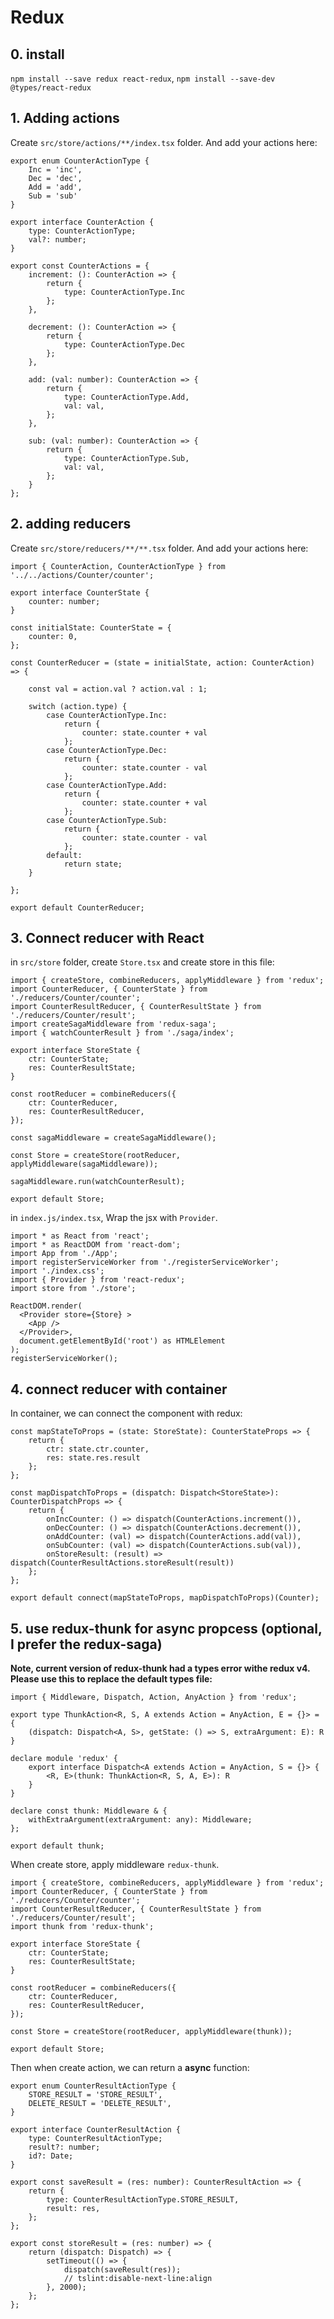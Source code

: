 # Redux

## 0. install

`npm install --save redux react-redux`, `npm install --save-dev @types/react-redux`

## 1. Adding actions

Create `src/store/actions/**/index.tsx` folder. And add your actions here:

```tsx
export enum CounterActionType {
    Inc = 'inc',
    Dec = 'dec',
    Add = 'add',
    Sub = 'sub'
}

export interface CounterAction {
    type: CounterActionType;
    val?: number;
}

export const CounterActions = {
    increment: (): CounterAction => {
        return {
            type: CounterActionType.Inc
        };
    },

    decrement: (): CounterAction => {
        return {
            type: CounterActionType.Dec
        };
    },

    add: (val: number): CounterAction => {
        return {
            type: CounterActionType.Add,
            val: val,
        };
    },

    sub: (val: number): CounterAction => {
        return {
            type: CounterActionType.Sub,
            val: val,
        };
    }
};
```

## 2. adding reducers

Create `src/store/reducers/**/**.tsx` folder. And add your actions here:

```tsx
import { CounterAction, CounterActionType } from '../../actions/Counter/counter';

export interface CounterState {
    counter: number;
}

const initialState: CounterState = {
    counter: 0,
};

const CounterReducer = (state = initialState, action: CounterAction) => {

    const val = action.val ? action.val : 1;

    switch (action.type) {
        case CounterActionType.Inc:
            return {
                counter: state.counter + val
            };
        case CounterActionType.Dec:
            return {
                counter: state.counter - val
            };
        case CounterActionType.Add:
            return {
                counter: state.counter + val
            };
        case CounterActionType.Sub:
            return {
                counter: state.counter - val
            };
        default:
            return state;
    }

};

export default CounterReducer;
```

## 3. Connect reducer with React

in `src/store` folder, create `Store.tsx` and create store in this file:

```tsx
import { createStore, combineReducers, applyMiddleware } from 'redux';
import CounterReducer, { CounterState } from './reducers/Counter/counter';
import CounterResultReducer, { CounterResultState } from './reducers/Counter/result';
import createSagaMiddleware from 'redux-saga';
import { watchCounterResult } from './saga/index';

export interface StoreState {
    ctr: CounterState;
    res: CounterResultState;
}

const rootReducer = combineReducers({
    ctr: CounterReducer,
    res: CounterResultReducer,
});

const sagaMiddleware = createSagaMiddleware();

const Store = createStore(rootReducer, applyMiddleware(sagaMiddleware));

sagaMiddleware.run(watchCounterResult);

export default Store;
```

in `index.js/index.tsx`, Wrap the jsx with `Provider`.

```tsx
import * as React from 'react';
import * as ReactDOM from 'react-dom';
import App from './App';
import registerServiceWorker from './registerServiceWorker';
import './index.css';
import { Provider } from 'react-redux';
import store from './store';

ReactDOM.render(
  <Provider store={Store} >
    <App />
  </Provider>,
  document.getElementById('root') as HTMLElement
);
registerServiceWorker();
```

## 4. connect reducer with container

In container, we can connect the component with redux:

```tsx
const mapStateToProps = (state: StoreState): CounterStateProps => {
    return {
        ctr: state.ctr.counter,
        res: state.res.result
    };
};

const mapDispatchToProps = (dispatch: Dispatch<StoreState>): CounterDispatchProps => {
    return {
        onIncCounter: () => dispatch(CounterActions.increment()),
        onDecCounter: () => dispatch(CounterActions.decrement()),
        onAddCounter: (val) => dispatch(CounterActions.add(val)),
        onSubCounter: (val) => dispatch(CounterActions.sub(val)),
        onStoreResult: (result) => dispatch(CounterResultActions.storeResult(result))
    };
};

export default connect(mapStateToProps, mapDispatchToProps)(Counter);
```

## 5. use redux-thunk for async propcess (optional, I prefer the redux-saga)

**Note, current version of redux-thunk had a types error withe redux v4. Please use this to replace the default types file:**

```tsx
import { Middleware, Dispatch, Action, AnyAction } from 'redux';

export type ThunkAction<R, S, A extends Action = AnyAction, E = {}> = {
    (dispatch: Dispatch<A, S>, getState: () => S, extraArgument: E): R
}

declare module 'redux' {
    export interface Dispatch<A extends Action = AnyAction, S = {}> {
        <R, E>(thunk: ThunkAction<R, S, A, E>): R
    }
}

declare const thunk: Middleware & {
    withExtraArgument(extraArgument: any): Middleware;
};

export default thunk;
```

When create store, apply middleware `redux-thunk`.

```tsx
import { createStore, combineReducers, applyMiddleware } from 'redux';
import CounterReducer, { CounterState } from './reducers/Counter/counter';
import CounterResultReducer, { CounterResultState } from './reducers/Counter/result';
import thunk from 'redux-thunk';

export interface StoreState {
    ctr: CounterState;
    res: CounterResultState;
}

const rootReducer = combineReducers({
    ctr: CounterReducer,
    res: CounterResultReducer,
});

const Store = createStore(rootReducer, applyMiddleware(thunk));

export default Store;
```

Then when create action, we can return a **async** function:

```tsx
export enum CounterResultActionType {
    STORE_RESULT = 'STORE_RESULT',
    DELETE_RESULT = 'DELETE_RESULT',
}

export interface CounterResultAction {
    type: CounterResultActionType;
    result?: number;
    id?: Date;
}

export const saveResult = (res: number): CounterResultAction => {
    return {
        type: CounterResultActionType.STORE_RESULT,
        result: res,
    };
};

export const storeResult = (res: number) => {
    return (dispatch: Dispatch) => {
        setTimeout(() => {
            dispatch(saveResult(res));
            // tslint:disable-next-line:align
        }, 2000);
    };
};
```